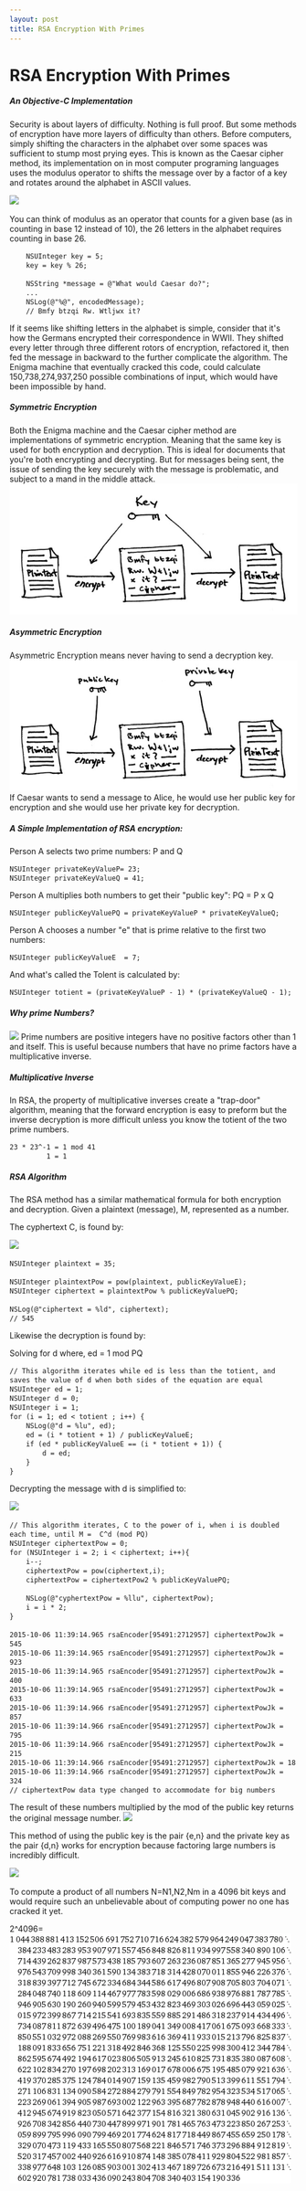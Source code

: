 ```yaml
---
layout: post
title: RSA Encryption With Primes
---
```

# RSA Encryption With Primes
##### An Objective-C Implementation

Security is about layers of difficulty. Nothing is full proof. But some methods of encryption have more layers of difficulty than others. Before computers, simply shifting the characters in the alphabet over some spaces was sufficient to stump most prying eyes. This is known as the Caesar cipher method, its implementation on in most computer programing languages uses the modulus operator to shifts the message over by a factor of a key and rotates around the alphabet in ASCII values. 

![](/images/cy.jpg)

You can think of modulus as an operator that counts for a given base (as in counting in base 12 instead of 10), the 26 letters in the alphabet requires counting in base 26.

        NSUInteger key = 5;
        key = key % 26;

        NSString *message = @"What would Caesar do?";
        ...
        NSLog(@"%@", encodedMessage);
        // Bmfy btzqi Rw. Wtljwx it?

If it seems like shifting letters in the alphabet is simple, consider that it's how the Germans encrypted their correspondence in WWII. They shifted every letter through three different rotors of encryption, refactored it, then fed the message in backward to the further complicate the algorithm. The Enigma machine that eventually cracked this code, could calculate 150,738,274,937,250 possible combinations of input, which would have been impossible by hand.

##### Symmetric Encryption
Both the Enigma machine and the Caesar cipher method are implementations of symmetric encryption. Meaning that the same key is used for both encryption and decryption. This is ideal for documents that you're both encrypting and decrypting. But for messages being sent, the issue of sending the key securely with the message is problematic, and subject to a mand in the middle attack.
![](/images/skey.jpg)

##### Asymmetric Encryption
Asymmetric Encryption means never having to send a decryption key.
![](/images/pkey.jpg)
If Caesar wants to send a message to Alice, he would use her public key for encryption and she would use her private key for decryption.

##### A Simple Implementation of RSA encryption:

Person A selects two prime numbers: P and Q

    NSUInteger privateKeyValueP= 23;
    NSUInteger privateKeyValueQ = 41;

Person A multiplies both numbers to get their "public key": PQ = P x Q

    NSUInteger publicKeyValuePQ = privateKeyValueP * privateKeyValueQ; 
    
Person A chooses a number "e" that is prime relative to the first two numbers:
    
    NSUInteger publicKeyValueE  = 7;

And what's called the Tolent is calculated by:
    
    NSUInteger totient = (privateKeyValueP - 1) * (privateKeyValueQ - 1);

##### Why prime Numbers?
![](/images/primeComposites.jpg)
Prime numbers are positive integers have no positive factors other than 1 and itself. This is useful because numbers that have no prime factors have a multiplicative inverse. 

##### Multiplicative Inverse
In RSA, the property of multiplicative inverses create a "trap-door" algorithm, meaning that the forward encryption is easy to preform but the inverse decryption is more difficult unless you know the totient of the two prime numbers.

    23 * 23^-1 = 1 mod 41
             1 = 1

##### RSA Algorithm
The RSA method has a similar mathematical formula for both encryption and decryption. Given a plaintext (message), M, represented as a number.

The cyphertext C, is found by:

![](/images/equn6786.png)

    NSUInteger plaintext = 35;
    
    NSUInteger plaintextPow = pow(plaintext, publicKeyValueE);
    NSUInteger ciphertext = plaintextPow % publicKeyValuePQ;
    
    NSLog(@"ciphertext = %ld", ciphertext);
    // 545

Likewise the decryption is found by: 

Solving for d where, ed = 1 mod PQ 

    // This algorithm iterates while ed is less than the totient, and saves the value of d when both sides of the equation are equal
    NSUInteger ed = 1;
    NSUInteger d = 0;
    NSUInteger i = 1;
    for (i = 1; ed < totient ; i++) {
        NSLog(@"d = %lu", ed);
        ed = (i * totient + 1) / publicKeyValueE;
        if (ed * publicKeyValueE == (i * totient + 1)) {
            d = ed;
        }
    }

Decrypting the message with d is simplified to:

![](/images/equn6785.png)

    // This algorithm iterates, C to the power of i, when i is doubled each time, until M =  C^d (mod PQ) 
    NSUInteger ciphertextPow = 0;
	for (NSUInteger i = 2; i < ciphertext; i++){
		i--;
		ciphertextPow = pow(ciphertext,i);
		ciphertextPow = ciphertextPow2 % publicKeyValuePQ;
		
		NSLog(@"cyphertextPow = %llu", ciphertextPow);
		i = i * 2;
	}
	
	2015-10-06 11:39:14.965 rsaEncoder[95491:2712957] ciphertextPowJk = 545
    2015-10-06 11:39:14.965 rsaEncoder[95491:2712957] ciphertextPowJk = 923
    2015-10-06 11:39:14.965 rsaEncoder[95491:2712957] ciphertextPowJk = 400
    2015-10-06 11:39:14.965 rsaEncoder[95491:2712957] ciphertextPowJk = 633
    2015-10-06 11:39:14.966 rsaEncoder[95491:2712957] ciphertextPowJk = 857
    2015-10-06 11:39:14.966 rsaEncoder[95491:2712957] ciphertextPowJk = 795
    2015-10-06 11:39:14.966 rsaEncoder[95491:2712957] ciphertextPowJk = 215
    2015-10-06 11:39:14.966 rsaEncoder[95491:2712957] ciphertextPowJk = 18
    2015-10-06 11:39:14.966 rsaEncoder[95491:2712957] ciphertextPowJk = 324
    // ciphertextPow data type changed to accommodate for big numbers

The result of these numbers multiplied by the mod of the public key returns the original message number.
![](http://imgur.com/r5LF1Xy.png)

This method of using the public key is the pair {e,n} and the private key as the pair {d,n} works for encryption because factoring large numbers is incredibly difficult.

![](/images/producttree.png)

To compute a product of all numbers N=N1,N2,Nm in a 4096 bit keys and would require such an unbelievable about of computing power no one has cracked it yet.

2^4096=
![](/images/4096_bit_encryption_keys.gif)

